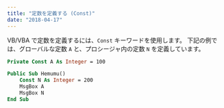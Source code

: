 ```yaml
---
title: "定数を定義する (Const)"
date: "2018-04-17"
---
```


VB/VBA で定数を定義するには、`Const` キーワードを使用します。
下記の例では、グローバルな定数 `A` と、プロシージャ内の定数 `N` を定義しています。

~~~ vb
Private Const A As Integer = 100

Public Sub Hemumu()
    Const N As Integer = 200
    MsgBox A
    MsgBox N
End Sub
~~~~

